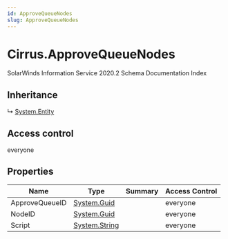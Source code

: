 ```yaml
---
id: ApproveQueueNodes
slug: ApproveQueueNodes
---
```


# Cirrus.ApproveQueueNodes

SolarWinds Information Service 2020.2 Schema Documentation Index

## Inheritance

↳ [System.Entity](./../System/Entity)

## Access control

everyone

## Properties

| Name | Type | Summary | Access Control |
| ------ | ------ | ------ | ------ |
| ApproveQueueID | [System.Guid](https://docs.microsoft.com/en-us/dotnet/api/system.guid) |  | everyone |
| NodeID | [System.Guid](https://docs.microsoft.com/en-us/dotnet/api/system.guid) |  | everyone |
| Script | [System.String](https://docs.microsoft.com/en-us/dotnet/api/system.string) |  | everyone |

